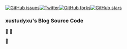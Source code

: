 [![GitHub issues](https://img.shields.io/github/issues/xustudyxu/VuepressBlog)](https://github.com/xustudyxu/VuepressBlog/issues)[![Twitter](https://img.shields.io/twitter/url?style=social)](https://twitter.com/intent/tweet?text=Wow:&url=https%3A%2F%2Fgithub.com%2Fxustudyxu%2FVuepressBlog)[![GitHub forks](https://img.shields.io/github/forks/xustudyxu/VuepressBlog?style=social)](https://github.com/xustudyxu/VuepressBlog/network)[![GitHub stars](https://img.shields.io/github/stars/xustudyxu/VuepressBlog)](https://github.com/xustudyxu/VuepressBlog/stargazers)

### xustudyxu's Blog Source Code 

:yellow_heart: :blue_heart:

:white_flower:



